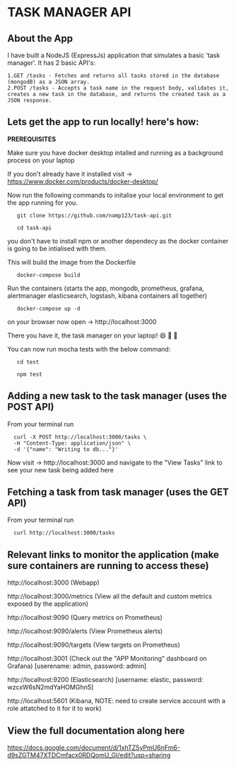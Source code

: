 # TASK MANAGER API

## About the App
  I have built a NodeJS (ExpressJs) application that simulates a basic 'task manager'. It has 2 basic API's:  
  
    1.GET /tasks - Fetches and returns all tasks stored in the database (mongodB) as a JSON array.  
    2.POST /tasks - Accepts a task name in the request body, validates it, creates a new task in the database, and returns the created task as a JSON response.

## Lets get the app to run locally! here's how: 
**PREREQUISITES**

  Make sure you have docker desktop intalled and running as a background process on your laptop  
  
  If you don't already have it installed visit -> https://www.docker.com/products/docker-desktop/  

Now run the following commands to initalise your local environment to get the app running for you.
```
   git clone https://github.com/namp123/task-api.git
```
```
   cd task-api
```
you don't have to install npm or another dependecy as the docker container is going to be intialised with them.  

This will build the image from the Dockerfile
```
   docker-compose build
```
Run the containers (starts the app, mongodb, prometheus, grafana, alertmanager elasticsearch, logstash, kibana containers all together)
```
   docker-compose up -d
```
on your browser now open -> http://localhost:3000

There you have it, the task manager on your laptop! :smile: :rocket: :tada:

You can now run mocha tests with the below command:
```
   cd test
```
```
   npm test
```

## Adding a new task to the task manager (uses the POST API)
From your terminal run  
```
  curl -X POST http://localhost:3000/tasks \
  -H "Content-Type: application/json" \
  -d '{"name": "Writing to db..."}'
```
Now visit -> http://localhost:3000 and navigate to the "View Tasks" link to see your new task being added here

## Fetching a task from task manager (uses the GET API)
From your terminal run  
```
  curl http://localhost:3000/tasks
```

## Relevant links to monitor the application (make sure containers are running to access these)  
http://localhost:3000 (Webapp)  

http://localhost:3000/metrics (View all the default and custom metrics exposed by the application)

http://localhost:9090 (Query metrics on Prometheus)  

http://localhost:9090/alerts (View Prometheus alerts)  

http://localhost:9090/targets (View targets on Prometheus)  

http://localhost:3001 (Check out the "APP Monitoring" dashboard on Grafana) [userename: admin, password: admin]

http://localhost:9200 (Elasticsearch) [username: elastic, password: wzcxW6sN2mdYaHOMGhn5]

http://localhost:5601 (Kibana, NOTE: need to create service account with a role attatched to it for it to work)


## View the full documentation along here 

https://docs.google.com/document/d/1xhTZ5yPmU6nFm6-d9sZGTM47XTDCmfacx0RDQomU_GI/edit?usp=sharing










